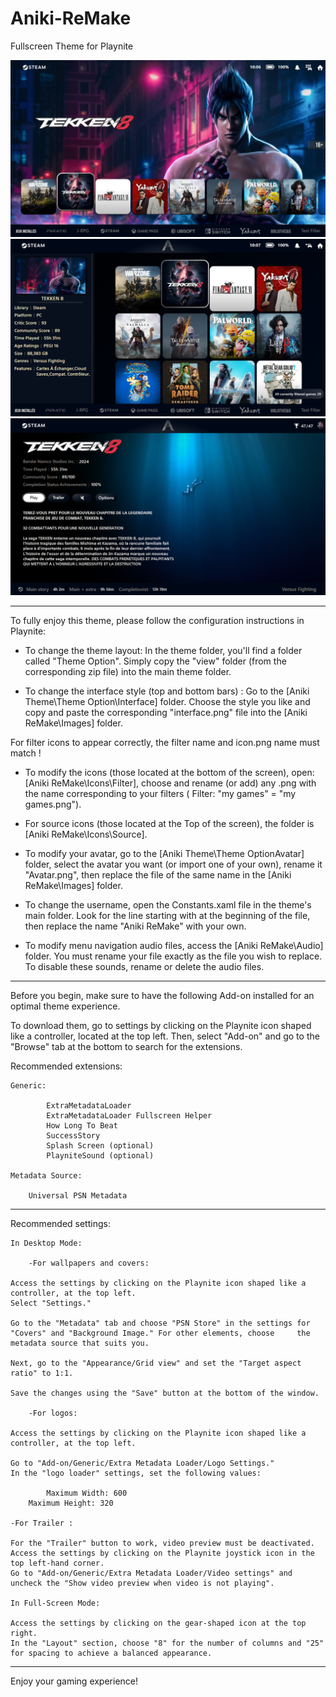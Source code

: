 # Aniki-ReMake
Fullscreen Theme for Playnite

![screenshot01](screenshot01.png)
![screenshot02](screenshot02.png)
![screenshot03](screenshot03.png)
__________________________________________________________________________

To fully enjoy this theme, please follow the configuration instructions in Playnite:

- To change the theme layout: In the theme folder, you'll find a folder called "Theme Option". Simply copy the "view" folder (from the corresponding zip file) into the main theme folder.

- To change the interface style (top and bottom bars) : Go to the [Aniki Theme\Theme Option\Interface] folder. Choose the style you like and copy and paste the corresponding "interface.png" file into the [Aniki ReMake\Images] folder.

For filter icons to appear correctly, the filter name and icon.png name must match !

- To modify the icons (those located at the bottom of the screen), open: [Aniki ReMake\Icons\Filter], choose and rename (or add) any .png with the name 	corresponding to your filters ( Filter: "my games" = "my games.png"). 

- For source icons (those located at the Top of the screen), the folder is [Aniki ReMake\Icons\Source].

- To modify your avatar, go to the [Aniki Theme\Theme OptionAvatar] folder, select the avatar you want (or import one of your own), rename it "Avatar.png", 	then replace the file of the same name in the [Aniki ReMake\Images] folder. 

- To change the username, open the Constants.xaml file in the theme's main folder. Look for the line starting with <!-- Here Change your Name --> at the 	beginning of the file, then replace the name "Aniki ReMake" with your own.

- To modify menu navigation audio files, access the [Aniki ReMake\Audio] folder. You must rename your file exactly as the file you wish to replace. To disable these sounds, rename or delete the audio files.

___________________________________________________________________________

Before you begin, make sure to have the following Add-on installed for an optimal theme experience.

To download them, go to settings by clicking on the Playnite icon shaped like a controller, located at the top left. Then, select "Add-on" and go to the "Browse" tab at the bottom to search for the extensions.


Recommended extensions:

	Generic:

    		ExtraMetadataLoader
    		ExtraMetadataLoader Fullscreen Helper
    		How Long To Beat
    		SuccessStory
    		Splash Screen (optional)
    		PlayniteSound (optional)

	Metadata Source:

   		Universal PSN Metadata

___________________________________________________________________________

Recommended settings:

	In Desktop Mode:

    	-For wallpapers and covers:

	Access the settings by clicking on the Playnite icon shaped like a controller, at the top left.
	Select "Settings."

	Go to the "Metadata" tab and choose "PSN Store" in the settings for "Covers" and "Background Image." For other elements, choose 	the metadata source that suits you.

	Next, go to the "Appearance/Grid view" and set the "Target aspect ratio" to 1:1.

	Save the changes using the "Save" button at the bottom of the window.

    	-For logos:

	Access the settings by clicking on the Playnite icon shaped like a controller, at the top left.

	Go to "Add-on/Generic/Extra Metadata Loader/Logo Settings."
	In the "logo loader" settings, set the following values:

    		Maximum Width: 600
   		Maximum Height: 320

	-For Trailer :

	For the "Trailer" button to work, video preview must be deactivated.
	Access the settings by clicking on the Playnite joystick icon in the top left-hand corner.
	Go to "Add-on/Generic/Extra Metadata Loader/Video settings" and uncheck the "Show video preview when video is not playing".

	In Full-Screen Mode:

	Access the settings by clicking on the gear-shaped icon at the top right.
	In the "Layout" section, choose "8" for the number of columns and "25" for spacing to achieve a balanced appearance.
___________________________________________________________________________

Enjoy your gaming experience!
